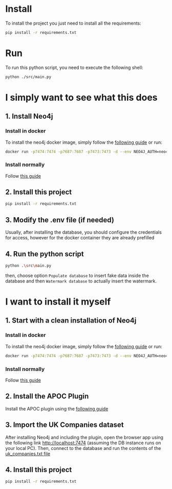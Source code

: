 

# Install
To install the project you just need to install all the requirements:
```bash
pip install -r requirements.txt
```

# Run
To run this python script, you need to execute the following shell:
```bash
python ./src/main.py
```

# I simply want to see what this does

## 1. Install Neo4j

### Install in docker
To install the neo4j docker image, simply follow the [following guide](https://neo4j.com/developer/docker-run-neo4j/) or run:
```bash
docker run -p7474:7474 -p7687:7687 -p7473:7473 -d --env NEO4J_AUTH=neo4j/test_password --env 'NEO4JLABS_PLUGINS=["apoc"]' --name Neo4j neo4j:latest
```

### Install normally 
Follow [this guide](https://neo4j.com/docs/operations-manual/current/installation/windows/)

## 2. Install this project
```bash
pip install -r requirements.txt
```

## 3. Modify the .env file (if needed)
Usually, after installing the database, you should configure the credentials for access, however for the docker container they are already prefilled

## 4. Run the python script
```bash
python .\src\main.py
```
then, choose option `Populate database` to insert fake data inside the database and then `Watermark database` to actually insert the watermark.

# I want to install it myself

## 1. Start with a clean installation of Neo4j

### Install in docker
To install the neo4j docker image, simply follow the [following guide](https://neo4j.com/developer/docker-run-neo4j/) or run:
```bash
docker run -p7474:7474 -p7687:7687 -p7473:7473 -d --env NEO4J_AUTH=neo4j/test_password --env 'NEO4JLABS_PLUGINS=["apoc"]' --name Neo4j neo4j:latest
```

### Install normally 
Follow [this guide](https://neo4j.com/docs/operations-manual/current/installation/windows/)

## 2. Install the APOC Plugin
Install the APOC plugin using the [following guide](https://neo4j.com/developer/neo4j-apoc/#installing-apoc) 

## 3. Import the UK Companies dataset
After installing Neo4j and including the plugin, open the browser app using the following link [http://localhost:7474](http://localhost:7474) (assuming the DB instance runs on your local PC).
Then, connect to the database and run the contents of the [uk_companies.txt file](./db/uk_companies.txt)

## 4. Install this project
```bash
pip install -r requirements.txt
```
